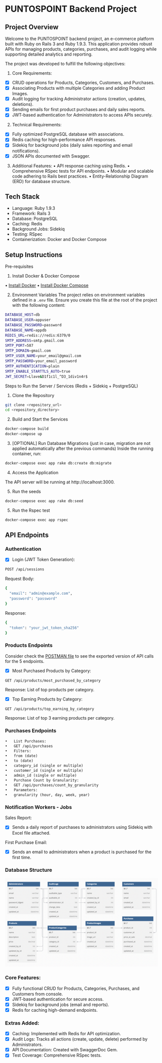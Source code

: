 # PUNTOSPOINT Backend Project

## Project Overview

Welcome to the PUNTOSPOINT backend project, an e-commerce platform built with Ruby on Rails 3 and Ruby 1.9.3. This application provides robust APIs for managing products, categories, purchases, and audit logging while supporting detailed analytics and reporting.

The project was developed to fulfill the following objectives:

1.	Core Requirements:

- [x] CRUD operations for Products, Categories, Customers, and Purchases.
- [x] Associating Products with multiple Categories and adding Product Images.
- [x] Audit logging for tracking Administrator actions (creation, updates, deletions).
- [x] Sending emails for first product purchases and daily sales reports.
- [x] JWT-based authentication for Administrators to access APIs securely.

2.	Technical Requirements:
- [x] Fully optimized PostgreSQL database with associations.
- [x] Redis caching for high-performance API responses.
- [x] Sidekiq for background jobs (daily sales reporting and email notifications).
- [x] JSON APIs documented with Swagger.

3.	Additional Features:
	•	API response caching using Redis.
	•	Comprehensive RSpec tests for API endpoints.
	•	Modular and scalable code adhering to Rails best practices.
	•	Entity-Relationship Diagram (ERD) for database structure.

## Tech Stack

- Language: Ruby 1.9.3
- Framework: Rails 3
- Database: PostgreSQL
- Caching: Redis
- Background Jobs: Sidekiq
- Testing: RSpec
- Containerization: Docker and Docker Compose

## Setup Instructions

Pre-requisites

1.	Install Docker & Docker Compose


  •	[Install Docker](https://docs.docker.com/engine/install/)
  •	[Install Docker Compose](https://docs.docker.com/compose/install/)

2.	Environment Variables
The project relies on environment variables defined in a `.env` file. Ensure you create this file at the root of the project with the following content:

```bash
DATABASE_HOST=db
DATABASE_USER=appuser
DATABASE_PASSWORD=password
DATABASE_NAME=appdb
REDIS_URL=redis://redis:6379/0
SMTP_ADDRESS=smtp.gmail.com
SMTP_PORT=587
SMTP_DOMAIN=gmail.com
SMTP_USER_NAME=your_email@gmail.com
SMTP_PASSWORD=your_email_password
SMTP_AUTHENTICATION=plain
SMTP_ENABLE_STARTTLS_AUTO=true
JWT_SECRET=Llave&D1f1c1l_^D3_1div1n4r$
```


Steps to Run the Server / Services (Redis + Sidekiq + PostgreSQL)

1.	Clone the Repository

```bash
git clone <repository_url>
cd <repository_directory>
```

2.	Build and Start the Services

```bash
docker-compose build
docker-compose up
```

3.	[OPTIONAL] Run Database Migrations (just in case, migration are not applied automatically after the previous commands)
Inside the running container, run:

```bash
docker-compose exec app rake db:create db:migrate
```

4.	Access the Application

The API server will be running at http://localhost:3000.

5. Run the seeds

```bash
docker-compose exec app rake db:seed
```

5. Run the Rspec test

```bash
docker-compose exec app rspec
```
## API Endpoints

### Authentication

- [x] Login (JWT Token Generation):

```bash
POST /api/sessions
```
Request Body:

```bash
{
  "email": "admin@example.com",
  "password": "password"
}
```

Response:
```bash
{
  "token": "your_jwt_token_sha256"
}
```


### Products Endpoints

Consider check the [POSTMAN file](https://github.com/DanteAlonsoHT/old-rails-docker/blob/main/Test%20Técnico%20PuntosPoint.postman_collection.json) to see the exported version of API calls for the 5 endpoints.


- [x] Most Purchased Products by Category:

```
GET /api/products/most_purchased_by_category
```

Response: List of top products per category.

- [x] Top Earning Products by Category:

```
GET /api/products/top_earning_by_category
```

Response: List of top 3 earning products per category.

### Purchases Endpoints

	•	List Purchases:
	•	GET /api/purchases
	•	Filters:
	•	from (date)
	•	to (date)
	•	category_id (single or multiple)
	•	customer_id (single or multiple)
	•	admin_id (single or multiple)
	•	Purchase Count by Granularity:
	•	GET /api/purchases/count_by_granularity
	•	Parameters:
	•	granularity (hour, day, week, year)

### Notification Workers - Jobs

Sales Report:
- [x] Sends a daily report of purchases to administrators using Sidekiq with Excel file attached.

First Purchase Email:
- [x] Sends an email to administrators when a product is purchased for the first time.

### Database Structure

<img src="./public/db_relational.png">

### Core Features:

- [x] Fully functional CRUD for Products, Categories, Purchases, and Customers from console.
- [x] JWT-based authentication for secure access.
- [x] Sidekiq for background jobs (email and reports).
- [x] Redis for caching high-demand endpoints.

###  Extras Added:

- [x] Caching: Implemented with Redis for API optimization.
- [x] Audit Logs: Tracks all actions (create, update, delete) performed by Administrators.
- [x] API Documentation: Created with SwaggerDoc Gem.
- [x] Test Coverage: Comprehensive RSpec tests.
